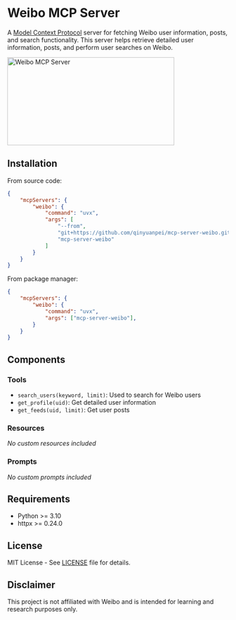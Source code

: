 # Weibo MCP Server

A [Model Context Protocol](https://modelcontextprotocol.io) server for fetching Weibo user information, posts, and search functionality. This server helps retrieve detailed user information, posts, and perform user searches on Weibo.

<a href="https://glama.ai/mcp/servers/weibo">
  <img width="380" height="200" src="https://glama.ai/mcp/servers/weibo/badge" alt="Weibo MCP Server" />
</a>

## Installation

From source code:

```json
{
    "mcpServers": {
        "weibo": {
            "command": "uvx",
            "args": [
                "--from",
                "git+https://github.com/qinyuanpei/mcp-server-weibo.git",
                "mcp-server-weibo"
            ]
        }
    }
}
```

From package manager:

```json
{
    "mcpServers": {
        "weibo": {
            "command": "uvx",
            "args": ["mcp-server-weibo"],
        }
    }
}
```

## Components

### Tools

- `search_users(keyword, limit)`: Used to search for Weibo users
- `get_profile(uid)`: Get detailed user information
- `get_feeds(uid, limit)`: Get user posts

### Resources   

_No custom resources included_

### Prompts

_No custom prompts included_

## Requirements

- Python >= 3.10
- httpx >= 0.24.0

## License

MIT License - See [LICENSE](LICENSE) file for details.

## Disclaimer

This project is not affiliated with Weibo and is intended for learning and research purposes only. 